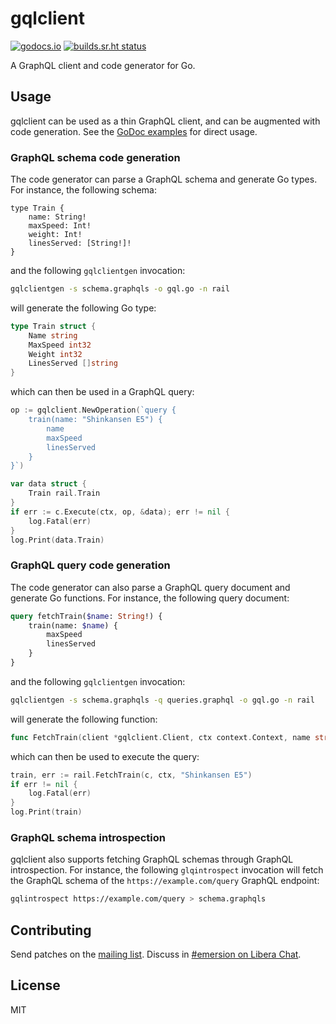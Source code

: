 # gqlclient

[![godocs.io](https://godocs.io/git.sr.ht/~emersion/gqlclient?status.svg)](https://godocs.io/git.sr.ht/~emersion/gqlclient)
[![builds.sr.ht status](https://builds.sr.ht/~emersion/gqlclient/commits.svg)](https://builds.sr.ht/~emersion/gqlclient/commits?)

A GraphQL client and code generator for Go.

## Usage

gqlclient can be used as a thin GraphQL client, and can be augmented with code
generation. See the [GoDoc examples] for direct usage.

### GraphQL schema code generation

The code generator can parse a GraphQL schema and generate Go types. For
instance, the following schema:

```graphqls
type Train {
	name: String!
	maxSpeed: Int!
	weight: Int!
	linesServed: [String!]!
}
```

and the following `gqlclientgen` invocation:

```sh
gqlclientgen -s schema.graphqls -o gql.go -n rail
```

will generate the following Go type:

```go
type Train struct {
	Name string
	MaxSpeed int32
	Weight int32
	LinesServed []string
}
```

which can then be used in a GraphQL query:

```go
op := gqlclient.NewOperation(`query {
	train(name: "Shinkansen E5") {
		name
		maxSpeed
		linesServed
	}
}`)

var data struct {
	Train rail.Train
}
if err := c.Execute(ctx, op, &data); err != nil {
	log.Fatal(err)
}
log.Print(data.Train)
```

### GraphQL query code generation

The code generator can also parse a GraphQL query document and generate Go
functions. For instance, the following query document:

```graphql
query fetchTrain($name: String!) {
	train(name: $name) {
		maxSpeed
		linesServed
	}
}
```

and the following `gqlclientgen` invocation:

```sh
gqlclientgen -s schema.graphqls -q queries.graphql -o gql.go -n rail
```

will generate the following function:

```go
func FetchTrain(client *gqlclient.Client, ctx context.Context, name string) (Train, error)
```

which can then be used to execute the query:

```go
train, err := rail.FetchTrain(c, ctx, "Shinkansen E5")
if err != nil {
	log.Fatal(err)
}
log.Print(train)
```

### GraphQL schema introspection

gqlclient also supports fetching GraphQL schemas through GraphQL introspection.
For instance, the following `glqintrospect` invocation will fetch the GraphQL
schema of the `https://example.com/query` GraphQL endpoint:

```sh
gqlintrospect https://example.com/query > schema.graphqls
```

## Contributing

Send patches on the [mailing list]. Discuss in [#emersion on Libera Chat][IRC channel].

## License

MIT

[GoDoc examples]: https://godocs.io/git.sr.ht/~emersion/gqlclient#example-Client-Execute
[mailing list]: https://lists.sr.ht/~emersion/gqlclient-dev
[IRC channel]: ircs://irc.libera.chat/#emersion
